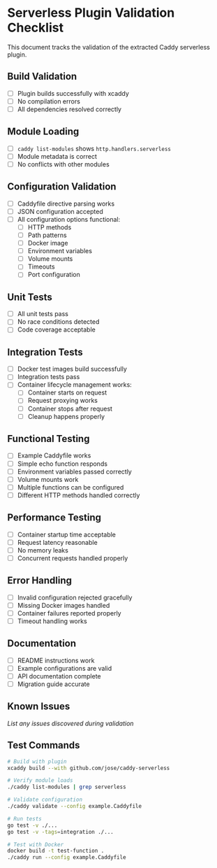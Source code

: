 # Serverless Plugin Validation Checklist

This document tracks the validation of the extracted Caddy serverless plugin.

## Build Validation

- [ ] Plugin builds successfully with xcaddy
- [ ] No compilation errors
- [ ] All dependencies resolved correctly

## Module Loading

- [ ] `caddy list-modules` shows `http.handlers.serverless`
- [ ] Module metadata is correct
- [ ] No conflicts with other modules

## Configuration Validation

- [ ] Caddyfile directive parsing works
- [ ] JSON configuration accepted
- [ ] All configuration options functional:
  - [ ] HTTP methods
  - [ ] Path patterns
  - [ ] Docker image
  - [ ] Environment variables
  - [ ] Volume mounts
  - [ ] Timeouts
  - [ ] Port configuration

## Unit Tests

- [ ] All unit tests pass
- [ ] No race conditions detected
- [ ] Code coverage acceptable

## Integration Tests

- [ ] Docker test images build successfully
- [ ] Integration tests pass
- [ ] Container lifecycle management works:
  - [ ] Container starts on request
  - [ ] Request proxying works
  - [ ] Container stops after request
  - [ ] Cleanup happens properly

## Functional Testing

- [ ] Example Caddyfile works
- [ ] Simple echo function responds
- [ ] Environment variables passed correctly
- [ ] Volume mounts work
- [ ] Multiple functions can be configured
- [ ] Different HTTP methods handled correctly

## Performance Testing

- [ ] Container startup time acceptable
- [ ] Request latency reasonable
- [ ] No memory leaks
- [ ] Concurrent requests handled properly

## Error Handling

- [ ] Invalid configuration rejected gracefully
- [ ] Missing Docker images handled
- [ ] Container failures reported properly
- [ ] Timeout handling works

## Documentation

- [ ] README instructions work
- [ ] Example configurations are valid
- [ ] API documentation complete
- [ ] Migration guide accurate

## Known Issues

_List any issues discovered during validation_

## Test Commands

```bash
# Build with plugin
xcaddy build --with github.com/jose/caddy-serverless

# Verify module loads
./caddy list-modules | grep serverless

# Validate configuration
./caddy validate --config example.Caddyfile

# Run tests
go test -v ./...
go test -v -tags=integration ./...

# Test with Docker
docker build -t test-function .
./caddy run --config example.Caddyfile
```